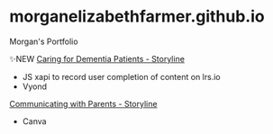 # morganelizabethfarmer.github.io
Morgan's Portfolio

✨NEW [Caring for Dementia Patients - Storyline](https://morganelizabethfarmer.github.io/Storyline_DementiaCare/story.html)
  - JS xapi to record user completion of content on lrs.io
  - Vyond
  
  [Communicating with Parents - Storyline](https://morganelizabethfarmer.github.io/Storyline_ParentCommunication/story.html)
  - Canva
